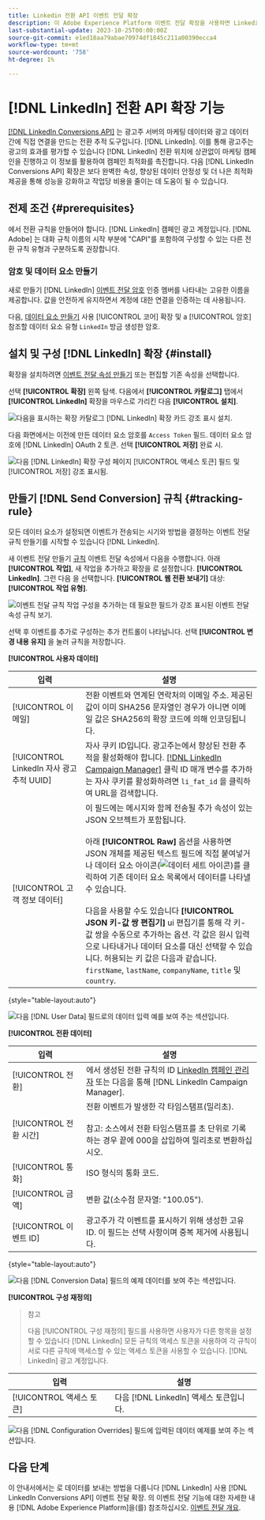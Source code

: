 ```yaml
---
title: Linkedin 전환 API 이벤트 전달 확장
description: 이 Adobe Experience Platform 이벤트 전달 확장을 사용하면 Linkedin 마케팅 캠페인의 성능을 측정할 수 있습니다.
last-substantial-update: 2023-10-25T00:00:00Z
source-git-commit: e1ed18aa79abae70974df1845c211a00390ecca4
workflow-type: tm+mt
source-wordcount: '758'
ht-degree: 1%

---
```


# [!DNL LinkedIn] 전환 API 확장 기능

[[!DNL LinkedIn Conversions API]](https://learn.microsoft.com/en-us/linkedin/marketing/integrations/ads-reporting/conversions-api) 는 광고주 서버의 마케팅 데이터와 광고 데이터 간에 직접 연결을 만드는 전환 추적 도구입니다. [!DNL LinkedIn]. 이를 통해 광고주는 광고의 효과를 평가할 수 있습니다 [!DNL LinkedIn] 전환 위치에 상관없이 마케팅 캠페인을 진행하고 이 정보를 활용하여 캠페인 최적화를 촉진합니다. 다음 [!DNL LinkedIn Conversions API] 확장은 보다 완벽한 속성, 향상된 데이터 안정성 및 더 나은 최적화 제공을 통해 성능을 강화하고 작업당 비용을 줄이는 데 도움이 될 수 있습니다.

## 전제 조건 {#prerequisites}

에서 전환 규칙을 만들어야 합니다. [!DNL LinkedIn] 캠페인 광고 계정입니다. [!DNL Adobe] 는 대화 규칙 이름의 시작 부분에 &quot;CAPI&quot;를 포함하여 구성할 수 있는 다른 전환 규칙 유형과 구분하도록 권장합니다.

### 암호 및 데이터 요소 만들기

새로 만들기 [!DNL LinkedIn] [이벤트 전달 암호](../../../ui/event-forwarding/secrets.md) 인증 멤버를 나타내는 고유한 이름을 제공합니다. 값을 안전하게 유지하면서 계정에 대한 연결을 인증하는 데 사용됩니다.

다음, [데이터 요소 만들기](../../../ui/managing-resources/data-elements.md#create-a-data-element) 사용 [!UICONTROL 코어] 확장 및 a [!UICONTROL 암호] 참조할 데이터 요소 유형 `LinkedIn` 방금 생성한 암호.

## 설치 및 구성 [!DNL LinkedIn] 확장 {#install}

확장을 설치하려면 [이벤트 전달 속성 만들기](../../../ui/event-forwarding/overview.md#properties) 또는 편집할 기존 속성을 선택합니다.

선택 **[!UICONTROL 확장]** 왼쪽 탐색. 다음에서 **[!UICONTROL 카탈로그]** 탭에서 **[!UICONTROL LinkedIn]** 확장을 마우스로 가리킨 다음 **[!UICONTROL 설치]**.

![다음을 표시하는 확장 카탈로그 [!DNL LinkedIn] 확장 카드 강조 표시 설치.](../../../images/extensions/server/linkedin/install-extension.png)

다음 화면에서는 이전에 만든 데이터 요소 암호를 `Access Token` 필드. 데이터 요소 암호에 [!DNL LinkedIn] OAuth 2 토큰. 선택 **[!UICONTROL 저장]** 완료 시.

![다음 [!DNL LinkedIn] 확장 구성 페이지 [!UICONTROL 액세스 토큰] 필드 및 [!UICONTROL 저장] 강조 표시됨.](../../../images/extensions/server/linkedin/configure-extension.png)

## 만들기 [!DNL Send Conversion] 규칙 {#tracking-rule}

모든 데이터 요소가 설정되면 이벤트가 전송되는 시기와 방법을 결정하는 이벤트 전달 규칙 만들기를 시작할 수 있습니다 [!DNL LinkedIn].

새 이벤트 전달 만들기 [규칙](../../../ui/managing-resources/rules.md) 이벤트 전달 속성에서 다음을 수행합니다. 아래 **[!UICONTROL 작업]**, 새 작업을 추가하고 확장을 로 설정합니다. **[!UICONTROL LinkedIn]**. 그런 다음 을 선택합니다. **[!UICONTROL 웹 전환 보내기]** 대상: **[!UICONTROL 작업 유형]**.

![이벤트 전달 규칙 작업 구성을 추가하는 데 필요한 필드가 강조 표시된 이벤트 전달 속성 규칙 보기.](../../../images/extensions/server/linkedin/linkedin-event-action.png)

선택 후 이벤트를 추가로 구성하는 추가 컨트롤이 나타납니다. 선택 **[!UICONTROL 변경 내용 유지]** 을 눌러 규칙을 저장합니다.

**[!UICONTROL 사용자 데이터]**

| 입력 | 설명 |
| --- | --- |
| [!UICONTROL 이메일] | 전환 이벤트와 연계된 연락처의 이메일 주소. 제공된 값이 이미 SHA256 문자열인 경우가 아니면 이메일 값은 SHA256의 확장 코드에 의해 인코딩됩니다. |
| [!UICONTROL LinkedIn 자사 광고 추적 UUID] | 자사 쿠키 ID입니다. 광고주는에서 향상된 전환 추적을 활성화해야 합니다. [[!DNL LinkedIn Campaign Manager]](https://www.linkedin.com/help/lms/answer/a423304/enable-first-party-cookies-on-a-linkedin-insight-tag) 클릭 ID 매개 변수를 추가하는 자사 쿠키를 활성화하려면 `li_fat_id` 을 클릭하여 URL을 검색합니다. |
| [!UICONTROL 고객 정보 데이터] | 이 필드에는 메시지와 함께 전송될 추가 속성이 있는 JSON 오브젝트가 포함됩니다.<br><br>아래 **[!UICONTROL Raw]** 옵션을 사용하면 JSON 개체를 제공된 텍스트 필드에 직접 붙여넣거나 데이터 요소 아이콘(![데이터 세트 아이콘](../../../images/extensions/server/aws/data-element-icon.png))를 클릭하여 기존 데이터 요소 목록에서 데이터를 나타낼 수 있습니다.<br><br>다음을 사용할 수도 있습니다 **[!UICONTROL JSON 키-값 쌍 편집기]** ui 편집기를 통해 각 키-값 쌍을 수동으로 추가하는 옵션. 각 값은 원시 입력으로 나타내거나 데이터 요소를 대신 선택할 수 있습니다. 허용되는 키 값은 다음과 같습니다. `firstName`, `lastName`, `companyName`, `title` 및 `country`. |

{style="table-layout:auto"}

![다음 [!DNL User Data] 필드로의 데이터 입력 예를 보여 주는 섹션입니다.](../../../images/extensions/server/linkedin/configure-extension-user-data.png)

**[!UICONTROL 전환 데이터]**

| 입력 | 설명 |
| --- | --- |
| [!UICONTROL 전환] | 에서 생성된 전환 규칙의 ID [LinkedIn 캠페인 관리자](https://www.linkedin.com/help/lms/answer/a1657171) 또는 다음을 통해 [!DNL LinkedIn Campaign Manager]. |
| [!UICONTROL 전환 시간] | 전환 이벤트가 발생한 각 타임스탬프(밀리초). <br><br> 참고: 소스에서 전환 타임스탬프를 초 단위로 기록하는 경우 끝에 000을 삽입하여 밀리초로 변환하십시오. |
| [!UICONTROL 통화] | ISO 형식의 통화 코드. |
| [!UICONTROL 금액] | 변환 값(소수점 문자열: &quot;100.05&quot;). |
| [!UICONTROL 이벤트 ID] | 광고주가 각 이벤트를 표시하기 위해 생성한 고유 ID. 이 필드는 선택 사항이며 중복 제거에 사용됩니다. |

{style="table-layout:auto"}

![다음 [!DNL Conversion Data] 필드의 예제 데이터를 보여 주는 섹션입니다.](../../../images/extensions/server/linkedin/configure-extension-conversions-data.png)

**[!UICONTROL 구성 재정의]**

>참고
>
>다음 [!UICONTROL 구성 재정의] 필드를 사용하면 사용자가 다른 항목을 설정할 수 있습니다 [!DNL LinkedIn] 모든 규칙의 액세스 토큰을 사용하여 각 규칙이 서로 다른 규칙에 액세스할 수 있는 액세스 토큰을 사용할 수 있습니다. [!DNL LinkedIn] 광고 계정입니다.

| 입력 | 설명 |
| --- | --- |
| [!UICONTROL 액세스 토큰] | 다음 [!DNL LinkedIn] 액세스 토큰입니다. |

![다음 [!DNL Configuration Overrides] 필드에 입력된 데이터 예제를 보여 주는 섹션입니다.](../../../images/extensions/server/linkedin/configure-extension-configuration-override.png)

## 다음 단계

이 안내서에서는 로 데이터를 보내는 방법을 다룹니다 [!DNL LinkedIn] 사용 [!DNL LinkedIn Conversions API] 이벤트 전달 확장. 의 이벤트 전달 기능에 대한 자세한 내용 [!DNL Adobe Experience Platform]을(를) 참조하십시오. [이벤트 전달 개요](../../../ui/event-forwarding/overview.md).
